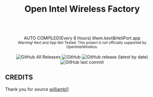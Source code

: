 <h1 align="center" >Open Intel Wireless Factory </h1>
<br/>
<br/>
<br/>
<div align="center" >
 AUTO COMPİLED(Every 8 Hours) itlwm.kext&HeliPort.app <br/>
 <sub> Warning! Kext and App Not Tested. This project is not officially supported by OpenIntelWireless. </sub>
</div>
<br/>


<div align="center" >
 <img alt="GitHub All Releases" src="https://img.shields.io/github/downloads/1hbb/OpenIntelWireless-Factory/total">  
 <img alt="GitHub" src="https://img.shields.io/github/license/1hbb/OpenIntelWireless-Factory">
 <img alt="GitHub release (latest by date)" src="https://img.shields.io/github/v/release/1hbb/OpenIntelWireless-Factory?include_prereleases">
 <img alt="GitHub last commit" src="https://img.shields.io/github/last-commit/1hbb/OpenIntelWireless-Factory">
</div>

## CREDITS
 Thank you for source <a href="https://github.com/williambj1">williambj1</a> 
